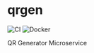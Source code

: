# qrgen

![CI](https://github.com/milgradesec/qrgen/workflows/CI/badge.svg)
![Docker](https://github.com/milgradesec/qrgen/workflows/Docker/badge.svg)

QR Generator Microservice
